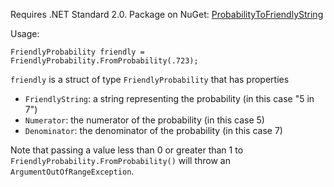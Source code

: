 Requires .NET Standard 2.0. Package on NuGet: [ProbabilityToFriendlyString](https://www.nuget.org/packages/ProbabilityToFriendlyString/)

Usage:

    FriendlyProbability friendly = FriendlyProbability.FromProbability(.723);
    
`friendly` is a struct of type `FriendlyProbability` that has properties
- `FriendlyString`: a string representing the probability (in this case "5 in 7")
- `Numerator`: the numerator of the probability (in this case 5)
- `Denominator`: the denominator of the probability (in this case 7)

Note that passing a value less than 0 or greater than 1 to `FriendlyProbability.FromProbability()` will throw an `ArgumentOutOfRangeException`.
